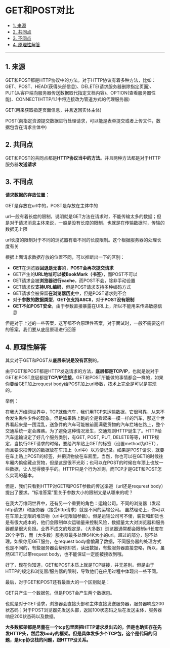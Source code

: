 # GET和POST对比

- [1. 来源](#1-来源)
- [2. 共同点](#2-共同点)
- [3. 不同点](#3-不同点)
- [4. 原理性解答](#4-原理性解答)


----------------

## 1. 来源

GET和POST都是HTTP协议中的方法。对于HTTP协议有着多种方法，比如：GET、POST、HEAD(获得头部信息)、DELETE(请求服务器删除指定页面)、PUT(从客户端向服务器传送数据取代指定文档内容)、OPTION(查看服务器性能)、CONNECT(HTTP/1.1中将连接改为管道方式的代理服务器)

GET(用来获取指定页面信息，并且返回实体主体)

POST(向指定资源提交数据进行处理请求，可以能是表单提交或者上传文件，数据包含在请求主体中)

## 2. 共同点

GET和POST的共同点都是**HTTP协议当中的方法**。并且两种方法都是对于HTTP服务器**发送请求**

## 3. 不同点

**请求数据的存放位置：**

GET是存放在url中的，POST是存放在主体中的

url一般有着长度的限制，说明就是GET方法在请求时，不能传输太多的数据；但是对于请求消息主体来说，一般是没有长度的限制，也就是在传输数据时，传输的数据无上限

url长度的限制对于不同的浏览器有着不同的长度限制。这个根据服务器的处理长度有关

根据上面请求数据存放的位置不同，可以推断出一下的区别：

- **GET**在浏览器**回退是无害**的，**POST会再次提交请求**
- GET产生的**URL地址可以被BookMark（书签）**，而POST不可以
- GET请求会被**浏览器进行cache**，而POST不会，除非手动设置
- GET请求仅**支持URL编码**，但是POST请求支持多种编码方式
- GET请求会被保留**在浏览器历史**中，但是POST请求则不会
- 对于**参数的数据类型**，**GET仅支持ASCII**，对于**POST没有限制**
- **GET不如POST安全**，由于参数直接暴露在URL上，所以不能用来传递敏感信息

但是对于上述的一些答案，这写都不会原理性答案，对于面试时，一般不需要这样的答案。我们要从底层原理进行回答

## 4. 原理性解答

其实对于GET和POST从**底层来说是没有区别**的。

由于GET和POST都是HTTP发送请求的方法，**底层都是TCP/IP**，也就是说对于GET和POST底层都是**TCP/IP连接**。GET和POST所能做的事情都会一样的，如果你要给GET加上request body给POST加上url参数，技术上完全是可以是实现的。

举例：

在我大万维网世界中，TCP就像汽车，我们用TCP来运输数据，它很可靠，从来不会发生丢件少件的现象。但是如果路上跑的全是看起来一模一样的汽车，那这个世界看起来是一团混乱，送急件的汽车可能被前面满载货物的汽车拦堵在路上，整个交通系统一定会瘫痪。为了避免这种情况发生，交通规则HTTP诞生了。HTTP给汽车运输设定了好几个服务类别，有GET, POST, PUT, DELETE等等，HTTP规定，当执行GET请求的时候，要给汽车贴上GET的标签（设置method为GET），而且要求把传送的数据放在车顶上（url中）以方便记录。如果是POST请求，就要在车上贴上POST的标签，并把货物放在车厢里。当然，你也可以在GET的时候往车厢内偷偷藏点货物，但是这是很不光彩；也可以在POST的时候在车顶上也放一些数据，让人觉得傻乎乎的。HTTP只是个行为准则，而TCP才是GET和POST怎么实现的基本。

但是，我们只看到HTTP对GET和POST参数的传送渠道（url还是requrest body）提出了要求。“标准答案”里关于参数大小的限制又是从哪来的呢？

在我大万维网世界中，还有另一个重要的角色：运输公司。不同的浏览器（发起http请求）和服务器（接受http请求）就是不同的运输公司。 虽然理论上，你可以在车顶上无限的堆货物（url中无限加参数）。但是运输公司可不傻，装货和卸货也是有很大成本的，他们会限制单次运输量来控制风险，数据量太大对浏览器和服务器都是很大负担。业界不成文的规定是，（大多数）浏览器通常都会限制url长度在2K个字节，而（大多数）服务器最多处理64K大小的url。超过的部分，恕不处理。如果你用GET服务，在request body偷偷藏了数据，不同服务器的处理方式也是不同的，有些服务器会帮你卸货，读出数据，有些服务器直接忽略，所以，虽然GET可以带request body，也不能保证一定能被接收到哦。

 好了，现在你知道，GET和POST本质上就是TCP链接，并无差别。但是由于HTTP的规定和浏览器/服务器的限制，导致他们在应用过程中体现出一些不同。 

最后，对于GET和POST还有最重大的一个区别就是：

GET只产生一个数据包，但是POST会产生两个数据包。

也就是对于GET请求，浏览器会直接头部和主体直接发送服务器，服务器响应200状态码；对于POST浏览器先发送头部，返回100状态码之后在发送主体，服务器响应200状态码以及数据。

**大多数框架都是尽量在一个tcp包里面把HTTP请求发出去的，但是也确实存在先发HTTP头，然后发body的框架。但是具体发多少个TCP包，这个是代码的问题，是tcp协议栈的问题，跟HTTP没关系。** 